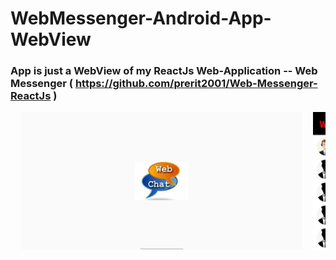 # WebMessenger-Android-App-WebView
### App is just a WebView of my ReactJs Web-Application --  Web Messenger (  https://github.com/prerit2001/Web-Messenger-ReactJs  )

<pre>  <img src="Screenshots/WhatsApp Image 2020-08-31 at 11.13.58 PM.jpeg" height=220 width=450/>  <img src="Screenshots/WhatsApp Image 2020-08-31 at 11.14.51 PM.jpeg" height=220 width=450/>
</pre> 
